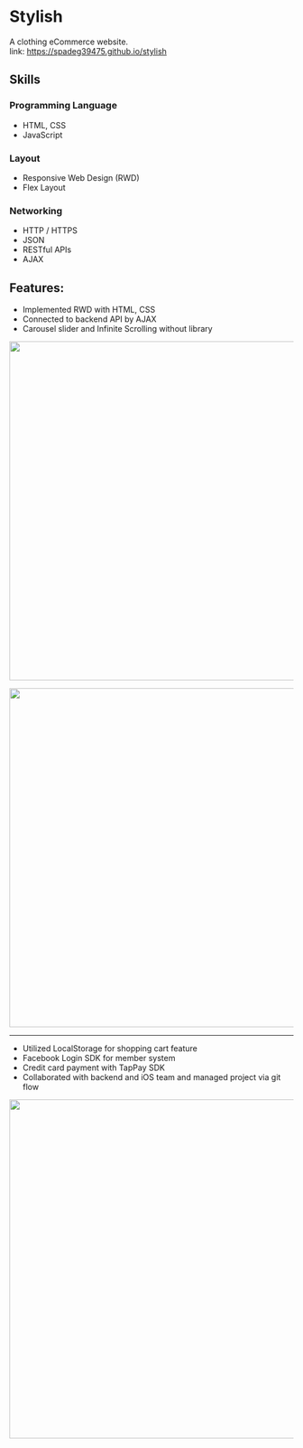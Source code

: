 # Stylish 

A clothing eCommerce website.  
link: https://spadeg39475.github.io/stylish 

## Skills
### Programming Language
- HTML, CSS
- JavaScript

### Layout
- Responsive Web Design (RWD)
- Flex Layout

### Networking
- HTTP / HTTPS
- JSON
- RESTful APIs
- AJAX


## Features: 
- Implemented RWD with HTML, CSS 
- Connected to backend API by AJAX
- Carousel slider and Infinite Scrolling without library
 
<p align="center">
 <img src="https://i.imgur.com/YKGVahn.jpg" width="600">
</p>


<p align="center">
 <img src="https://i.imgur.com/u1cfqDA.png" width="600">
</p>

---

- Utilized LocalStorage for shopping cart feature
- Facebook Login SDK for member system
- Credit card payment with TapPay SDK
- Collaborated with backend and iOS team and
  managed project via git flow 

<p align="center">
 <img src="https://i.imgur.com/M9XAdyV.png" width="600">
</p>
  

